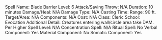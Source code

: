
Spell Name: Blade Barrier
Level: 6
Attack/Saving Throw: N/A
Duration: 10 minutes
Damage/Heal: N/A
Damage Type: N/A
Casting Time: 
Range: 90 ft.
Target/Area: N/A
Components: N/A
Cost: N/A
Class: Cleric
School: Evocation
Additional Detail: Creatures entering wall/circle area take DAM.
Per Higher Spell Level: N/A
Concentration Spell: N/A
Ritual Spell: No
Verbal Component: Yes
Material Component: No
Somatic Component: Yes
